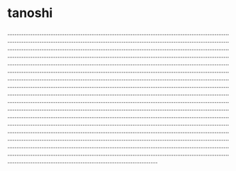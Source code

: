 # tanoshi
................................................................................................................................................................................................................................................................................................................................................................................................................................................................................................................................................................................................................................................................................................................................................................................................................................................................................................................................................................................................................................................................................................................................................................................................................................................................................................................................................................................................................................................................................................................................................................................................................................................................................................................................................................................................................................................................................................................................................................................................................................................................................................................................................................................................................................................................................